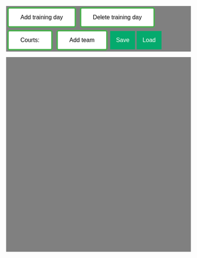 <section id="list" style="background-color: gray;">
    <div class="layout" id="Menu">
        <button class="button" id="add training day">Add training day</button>
        <button class="button" id="delete training day">Delete training day</button>
        <button class="button" id="set number courts">Courts:</button>
        <button class="button" id="add team">Add team</button>
        <button class="saveLoadButton" id="save button">Save</button>
        <div class = "dropdown">
            <button class="saveLoadButton" id="load button">Load</button>
            <div class="dropdown-content" id="load-dropdown">

            </div>
        </div>
        <button class="saveLoadButton" id="done button">Done</button>
    </div>
    <div class="layout" id="Menu2" style="display: none;">

        <div class = "dropdownclick">
            <button class="saveLoadButton" id="create team clash button">Create Team Clash</button>
            <div class="dropdownclick-content" id="load create team clash dropdown">

            </div>
        </div>

        <div class = "dropdown">
            <button class="saveLoadButton" id="team clash button">Team Clashes</button>
            <div class="dropdown-content" id="load team clash dropdown">

            </div>
        </div>

        <div class = "dropdownclick">
            <button class="saveLoadButton" id="create time clash button">Create Timeslot Clash</button>
            <div class="dropdownclick-content" id="load create time clash dropdown">

            </div>
        </div>

        <div class = "dropdown">
            <button class="saveLoadButton" id="time clash button">Timeslot Clashes</button>
            <div class="dropdown-content" id="load time clash dropdown">

            </div>
        </div>

        
        <button class="saveLoadButton" id="save2 button">Save</button>
        <div class = "dropdown">
            <button class="saveLoadButton" id="load2 button">Load</button>
            <div class="dropdown-content" id="load2-dropdown">

            </div>
        </div>
        <button class="saveLoadButton" id="done2 button">Done</button>
    </div>
</section>

<div class="grid-container" id="grid">
    
</div>

<script>

startCourtColor = '#c5c5c5';
document.body.style.backgroundColor = "black";

var numberOfDays = 0;
var numberOfCourts = 3;
var draggingOver = null;
var courtNumber = 0;
var currentSchedule;
var justSaved = false;
var teamClashList = [];
var timeClashList = [];
setupMenu1Buttons();
setupLoadSchedule();
window.onresize = windowResize;

function getTeamNameList() {
    var teams = document.getElementsByClassName('team');
    var nameList = [];
    for (i = 0; i < teams.length; i++){
        if (!nameList.includes(teams[i].innerHTML)){
            nameList.push(teams[i].innerHTML);
        }
    }
    nameList.sort();
    return nameList;
}

function setupComplete(){
    if (!justSaved){
        if (!confirm('Continue without saving the current schedule?')) {
            return;
        }
    }
    console.log("continue");
}
//----------------------------------------------------------------------------------
function updateTeamClashDropDown(){
    if (teamClashList == []){
        return;
    }
    var dropDownArea = document.getElementById('load team clash dropdown');
    removeAllChildren(dropDownArea);
    var dropDownList = [];
    for (let i = 0; i < teamClashList.length; i++){
        dropDown = document.createElement('a');
        dropDownList.push(dropDown);
        dropDownList[i].id = i;
        dropDownList[i].innerHTML = teamClashList[i][0] + " - " + teamClashList[i][1];
        dropDownList[i].classList += 'a';
        dropDownArea.appendChild(dropDownList[i]);
        dropDownList[i].onclick = function(event) {showTeamClash(teamClashList[i])};
    }
}

function showTeamClash(clash){
    if (event.ctrlKey){
        removeTeamClash(clash);
        return;
    }
    var teams = document.getElementsByClassName('team');
    for (let i = 0; i < teams.length; i++){

        if(teams[i].id == clash[0] || teams[i].id == clash[1]){
            teams[i].style.backgroundColor = '#8ea754';
        }
    }
    
    window.onclick = function(event) {
        if(event.target.innerHTML != getTeamClashName(clash) && event.target.id != 'team clash dropdown button'){
            for (let i = 0; i < teams.length; i++){
                teams[i].style.backgroundColor = startCourtColor;
            }
        }
    }
}

function arrayRemove(arr, value){
    for( var i = 0; i < arr.length; i++){                         
        if ( arr[i] === value) { 
            arr.splice(i, 1); 
            i--; 
        }
    }
}

function removeTeamClash(clash){
    arrayRemove(teamClashList, clash);
    updateTeamClashDropDown();
    justSaved = false;
}

function createTeamClashButton(){
    var teamNames = getTeamNameList();
    var dropDownArea = document.getElementById('load create team clash dropdown');
    removeAllChildren(dropDownArea);
    var dropDownList = [];
    for (let i = 0; i < teamNames.length; i++){
        dropDown = document.createElement('a');
        dropDownList.push(dropDown);
        dropDownList[i].id = "team clash dropdown button";
        dropDownList[i].innerHTML = teamNames[i];
        dropDownList[i].className = "a";
        dropDownArea.appendChild(dropDownList[i]);
        dropDownList[i].onclick = function() {nextTeamClashSelect(dropDownList[i].innerHTML, dropDownArea)};
    }
    dropDownArea.style.display = 'block';
    window.onclick = function(event) {
        if (!event.target.matches('.saveloadbutton') && !event.target.matches('a')) {
            dropDownArea.style.display = 'none';
        }
    }
}

function teamClashSelectComplete(first, second, dropDownArea){
    dropDownArea.style.display = 'none';
    removeAllChildren(dropDownArea);
    var thisClash = [first, second];
    teamClashList.push(thisClash);
    updateTeamClashDropDown();
    showTeamClash(thisClash);
    justSaved = false;
}

function nextTeamClashSelect(lastName, dropDownArea){
    removeAllChildren(dropDownArea);
    var teamNames = getTeamNameList();
    var dropDownList = [];
    for (let i = 0; i < teamNames.length; i++){
        dropDown = document.createElement('a');
        dropDownList.push(dropDown);
        dropDownList[i].id = "team clash dropdown button";
        dropDownList[i].innerHTML = teamNames[i];
        dropDownList[i].className = "a";
        if (teamNames[i] == lastName){
            dropDownList[i].style.backgroundColor = 'green';
        }
        dropDownArea.appendChild(dropDownList[i]);
        dropDownList[i].onclick = function() {teamClashSelectComplete(lastName, dropDownList[i].innerHTML, dropDownArea)};
    }
    window.onclick = function(event) {
        if (!event.target.matches('.saveloadbutton') && !event.target.matches('a')) {
            dropDownArea.style.display = 'none';
        }
    }
}
//------------------------------------------------------------------------------------------------
function getTimeNameList() {
    var times = document.getElementsByClassName('timeSlotGrid');
    var nameList = [];
    for (i = 0; i < times.length; i++){
        var name = times[i].parentElement.parentElement.firstChild.firstChild.innerHTML + ": " + times[i].firstChild.innerHTML;
        nameList.push(name);
    }
    nameList.sort();
    return nameList;
}


function updateTimeClashDropDown(){
    if (timeClashList == []){
        return;
    }
    var dropDownArea = document.getElementById('load time clash dropdown');
    removeAllChildren(dropDownArea);
    var dropDownList = [];
    for (let i = 0; i < timeClashList.length; i++){
        dropDown = document.createElement('a');
        dropDownList.push(dropDown);
        dropDownList[i].id = i;
        dropDownList[i].innerHTML = getTeamClashName(timeClashList[i]);
        dropDownList[i].classList += 'a';
        dropDownArea.appendChild(dropDownList[i]);
        dropDownList[i].onclick = function(event) {showTimeClash(timeClashList[i])};
    }
}

function getTeamClashName(clash){
    return clash[0] + " - " + clash[1];
}

function getTimeClashName(clash){
    return clash[0] + " - " + clash[1];
}

function showTimeClash(clash){
    if (event.ctrlKey){
        removeTimeClash(clash);
        return;
    }
    var times = document.getElementsByClassName('timeSlotGrid');
    for (let i = 0; i < times.length; i++){
        var completeSlotName = times[i].parentElement.parentElement.firstChild.firstChild.innerHTML + ": " + times[i].firstChild.innerHTML;
        if(completeSlotName == clash[0] || completeSlotName == clash[1]){
            times[i].firstChild.style.backgroundColor = '#8ea754';
        }
    }
    
    window.onclick = function(event) {
        if(event.target.innerHTML != getTimeClashName(clash) && event.target.id != 'time clash dropdown button'){
            for (let i = 0; i < times.length; i++){
                times[i].firstChild.style.backgroundColor = '#ffffff';
            }
        }
    }
}

function removeTimeClash(clash){
    arrayRemove(timeClashList, clash);
    updateTimeClashDropDown();
    justSaved = false;
}

function createTimeClashButton(){
    var timeNames = getTimeNameList();
    var dropDownArea = document.getElementById('load create time clash dropdown');
    removeAllChildren(dropDownArea);
    var dropDownList = [];
    for (let i = 0; i < timeNames.length; i++){
        dropDown = document.createElement('a');
        dropDownList.push(dropDown);
        dropDownList[i].id = "time clash dropdown button";
        dropDownList[i].innerHTML = timeNames[i];
        dropDownList[i].className = "a";
        dropDownArea.appendChild(dropDownList[i]);
        dropDownList[i].onclick = function() {nextTimeClashSelect(dropDownList[i].innerHTML, dropDownArea)};
    }
    dropDownArea.style.display = 'block';
    window.onclick = function(event) {
        if (!event.target.matches('.saveloadbutton') && !event.target.matches('a')) {
            dropDownArea.style.display = 'none';
        }
    }
}

function timeClashSelectComplete(first, second, dropDownArea){
    dropDownArea.style.display = 'none';
    removeAllChildren(dropDownArea);
    var thisClash = [first, second];
    timeClashList.push(thisClash);
    updateTimeClashDropDown();
    showTimeClash(thisClash);
    justSaved = false;
}

function nextTimeClashSelect(lastName, dropDownArea){

    removeAllChildren(dropDownArea);
    var timeNames = getTimeNameList();
    var dropDownList = [];
    for (let i = 0; i < timeNames.length; i++){
        dropDown = document.createElement('a');
        dropDownList.push(dropDown);
        dropDownList[i].id = "time clash dropdown button";
        dropDownList[i].innerHTML = timeNames[i];
        dropDownList[i].className = "a";
        if (timeNames[i] == lastName){
            dropDownList[i].style.backgroundColor = 'green';
        }
        dropDownArea.appendChild(dropDownList[i]);
        dropDownList[i].onclick = function() {timeClashSelectComplete(lastName, dropDownList[i].innerHTML, dropDownArea)};
    }
    window.onclick = function(event) {
        if (!event.target.matches('.saveloadbutton') && !event.target.matches('a')) {
            dropDownArea.style.display = 'none';
        }
    }
}

//-----------------------------------------------------------------------------

function setupMenu1Buttons() {
    document.getElementById("add training day").addEventListener ("click", createTrainingDay);
    document.getElementById("delete training day").addEventListener ("click", deleteTrainingDay);
    document.getElementById("set number courts").addEventListener ("click", setNumberCourts);
    document.getElementById("add team").addEventListener ("click", addTeam);
    document.getElementById("save button").addEventListener ("click", saveSchedule);
    document.getElementById("load button").addEventListener ("click", setupLoadSchedule);
    document.getElementById("done button").addEventListener ("click", scheduleDoneButton);
}

function setupMenu2Buttons(){
    document.getElementById("save2 button").onclick = function() {saveSchedulePlusClashes()};
    document.getElementById("load2 button").onclick = function() {setupLoad2Schedule()};
    document.getElementById("done2 button").onclick = function() {setupComplete()};
    // document.getElementById("team clash button").onclick = function() {teamClashButton()};
    document.getElementById("create team clash button").onclick = function() {createTeamClashButton()};
    document.getElementById("create time clash button").onclick = function() {createTimeClashButton()};
    updateTeamClashDropDown();
    updateTimeClashDropDown();
    removeTimeSlotButtons();
}

function removeTimeSlotButtons(){
    var buttons1 = document.getElementsByClassName('timeSlotButton');
    var buttons2 = document.getElementsByClassName('deleteTimeSlotButton');
    for (let i = 0; i < buttons1.length; i++){
        buttons1[i].style.display = 'none';
        buttons2[i].style.display = 'none';
    }

}

function saveSchedulePlusClashes() {
    schedule = makeJSONSchedule();
    changeTeamIds();
    var inputField = document.createElement("INPUT");
    inputField.setAttribute("type", "text");
    inputField.setAttribute("value", "Save as:");
    var maxlength = 15;
    var button = document.getElementById("save2 button");
    button.replaceWith(inputField);
    inputField.addEventListener("keyup", function(event){
    
        if (event.key === "Enter"){
            if (inputField.value.length > maxlength) {
                inputField.value = inputField.value.substring(0, maxlength);
                return;
            }
            var scheduleName = inputField.value;
            inputField.replaceWith(button);
            localStorage.setItem(scheduleName, JSON.stringify(schedule));
        }
    });
    setupLoadSchedule();
    justSaved = true;
}

function changeTeamIds() {
    var teams = document.getElementsByClassName('team');
    for (let i = 0; i < teams.length; i++){
        teams[i].id = teams[i].innerHTML;
    }
}

function scheduleDoneButton(){
    var currentSchedule = makeJSONSchedule();
    document.getElementById("Menu").style.display = "none";
    document.getElementById("Menu2").style.display = "block";
    changeTeamIds();
    setupMenu2Buttons();
    setupLoad2Schedule()
}

function renameAllEmptyCourts(name) {
    var allCourts = document.getElementsByClassName('court');
    for (i = 0; i < allCourts.length; i++){
        allCourts[i].innerHTML = name;
    }
}

function makeJSONSchedule() {
    var dayNameList = [];
    var numberTimeslotPerDayList = [];
    var numberOfCourtsPerTimeslotList = [];
    var timeslotDescriptionList = [];
    var courtNamesList = [];
    var dayCounter = numberOfDays;
    var days = document.getElementsByClassName("divDay");
    for (let i = 0; i < days.length; i++){
        dayNameList.push(days[i].firstChild.firstChild.innerHTML);
        var timeslots = days[i].getElementsByClassName("timeslotDescription");
        numberTimeslotPerDayList.push(timeslots.length);
        for (let j = 0; j < timeslots.length; j++){
            var courts = timeslots[j].parentElement.children;
            timeslotDescriptionList.push(timeslots[j].innerHTML);
            numberOfCourtsPerTimeslotList.push(courts.length - 1);
            for (let k = 1; k < courts.length; k++){
                courtNamesList.push(courts[k].innerHTML);
            }
        }
    }
    const schedule = {
        "number of days": numberOfDays,
        "day names": dayNameList,
        "timeslots per day": numberTimeslotPerDayList,
        "timeslot descriptions": timeslotDescriptionList,
        "courts per timeslot": numberOfCourtsPerTimeslotList,
        "court names": courtNamesList,
        "team clashes": teamClashList,
        "timeslot clashes": timeClashList
    };
    return schedule;
}

function saveSchedule() {
    renameAllEmptyCourts('-');
    changeTeamIds();
    schedule = makeJSONSchedule();

    var inputField = document.createElement("INPUT");
    inputField.setAttribute("type", "text");
    inputField.setAttribute("value", "Save as:");
    var maxlength = 15;
    var button = document.getElementById("save button");
    button.replaceWith(inputField);
    inputField.addEventListener("keyup", function(event){
    
        if (event.key === "Enter"){
            if (inputField.value.length > maxlength) {
                inputField.value = inputField.value.substring(0, maxlength);
                
                return;
            }
            var scheduleName = inputField.value;
            inputField.replaceWith(button);
            localStorage.setItem(scheduleName, JSON.stringify(schedule));
        }
    });
    setupLoadSchedule();
    justSaved = true;
}

function deleteFromLocalStorage(str){
    localStorage.removeItem(str);
    setupLoadSchedule();
}

function loadSchedule(str) {
    if(event.ctrlKey){
        deleteFromLocalStorage(str);
        return;
    }
    
    var schedule = JSON.parse(localStorage.getItem(str));
    removeAllChildren(document.getElementById('grid'));
    numberOfDays = 0;
    var timeslot = 0;
    for (let i = 0; i < schedule["number of days"]; i++){
        createTrainingDay();
    }

    var days = document.getElementsByClassName('divDay');
    for (let i = 0; i < days.length; i++) {
        days[i].firstChild.firstChild.innerHTML = schedule["day names"][i];
        for (let j = 0; j < schedule["timeslots per day"][i]; j++){
            numberOfCourts = schedule["courts per timeslot"][timeslot];
            timeslot++
            addTimeSlot(days[i]);
        }
    }
    
    var timeslotCounter = 0;
    var courtNamesCounter = 0;
    var timeslots = document.getElementsByClassName('timeSlotGrid');
    for (let i = 0; i < timeslots.length; i++){
        children = timeslots[i].children;
        children[0].innerHTML = schedule["timeslot descriptions"][timeslotCounter];
        timeslotCounter++;
        if (children.length >= 1){
            for (let j = 1; j < children.length; j++){
                if (schedule["court names"][courtNamesCounter] != "-"){
                    children[j].className = 'team';
                }
                children[j].innerHTML = schedule["court names"][courtNamesCounter];
                courtNamesCounter++;
            }
        }
    }
    teamClashList = schedule["team clashes"];
    if (!teamClashList){
        teamClashList = [];
    }
    timeClashList = schedule["timeslot clashes"];
    if (!timeClashList){
        timeClashList = [];
    }
    updateTeamClashDropDown();
    updateTimeClashDropDown();
    if(document.getElementById('Menu2').style.display != 'none'){
        removeTimeSlotButtons();
    }
    justSaved = true;
}

function removeAllChildren(parent){
    while (parent.firstChild) {
        parent.removeChild(parent.firstChild);
    }
}

function setupLoad2Schedule() {
    var scheduleNameList = [];
    for (let i = 0, len = localStorage.length; i < len; ++i ) {
        scheduleNameList.push(  localStorage.key( i ) );
    }
    scheduleNameList.sort();
    removeAllChildren(document.getElementById('load2-dropdown'));
    for (let i = 0; i < localStorage.length; i++){ 
        //localStorage.removeItem(localStorage.key( i ));
        var droppingDown = document.createElement('a')
        droppingDown.className = 'a';
        droppingDown.innerHTML = scheduleNameList[i];
        droppingDown.id = droppingDown.innerHTML;
        droppingDown.onclick = function(event) {loadSchedule(scheduleNameList[i])};
        document.getElementById('load2-dropdown').appendChild(droppingDown);
    }
}

function setupLoadSchedule() {
    var scheduleNameList = [];
    for (let i = 0, len = localStorage.length; i < len; ++i ) {
        scheduleNameList.push(  localStorage.key( i ) );
    }
    scheduleNameList.sort();
    removeAllChildren(document.getElementById('load-dropdown'));
    for (let i = 0; i < localStorage.length; i++){ 
        //localStorage.removeItem(localStorage.key( i ));
        var droppingDown = document.createElement('a')
        droppingDown.className = 'a';
        droppingDown.innerHTML = scheduleNameList[i];
        droppingDown.id = droppingDown.innerHTML;
        droppingDown.onclick = function(event) {loadSchedule(scheduleNameList[i])};
        document.getElementById('load-dropdown').appendChild(droppingDown);
    }
}

function addTeam() {
    
    var inputField = document.createElement("INPUT");
    inputField.setAttribute("type", "text");
    inputField.setAttribute("value", "Team name");
    document.getElementById("Menu").appendChild(inputField)
    var maxlength = 15;
    var button = document.getElementById("add team");
    button.replaceWith(inputField);
    inputField.addEventListener("keyup", function(event){
    
        if (event.key === "Enter"){
            if (inputField.value.length > maxlength) {
                inputField.value = inputField.value.substring(0, maxlength);
                return;
            }
            var teamName = inputField.value;
            
            var inputField2 = document.createElement("INPUT");
            inputField2.setAttribute("type", "text");
            inputField2.setAttribute("value", "Number of Practices");
            var maxlength = 1;
            inputField.replaceWith(inputField2);
            inputField2.addEventListener("keyup", function(event){
                if (event.key === "Enter"){
                    if (inputField2.value.length > maxlength) {
                        inputField2.value = 2;
                        return;
                    }
                    var numberOfPractices = parseInt(inputField2.value);
                    inputField2.replaceWith(button);
                    for (let i = 0; i < numberOfPractices; i++) {
                        var cell = document.getElementsByClassName('court');
                        if (cell[0]){
                            cell[0].innerHTML = teamName;
                            cell[0].className = 'team';
                        }
                    }
                    justSaved = false;
                }
            });
        } 
    });

    
    
}

function setNumberCourts() {
    var inputField = document.createElement("INPUT");
    inputField.setAttribute("type", "text");
    inputField.setAttribute("value", numberOfCourts);
    document.getElementById("Menu").appendChild(inputField)
    var maxlength = 1;
    inputField.addEventListener("keyup", function(event){
        if (event.key === "Enter"){
            if (inputField.value.length > maxlength) {
                inputField.value = numberOfCourts
                return
            }
            numberOfCourts = parseInt(inputField.value);
            inputField.remove();
        }
    });
}

function windowResize() {
    numberOfCols = Math.max(1, Math.floor(document.getElementById('grid').offsetWidth/410));
    numberOfRows = Math.ceil(numberOfDays/numberOfCols);

    const width = "400px ";
    const auto = "auto "
    document.getElementById("grid").style.gridTemplateColumns = width.repeat(numberOfCols);
    document.getElementById("grid").style.gridTemplateRows = auto.repeat(numberOfRows);
}

function addTimeSlot(day){
    var newTimeSlot = document.createElement("divTimeSlot");
    newTimeSlot.className = "timeSlotGrid";

    var description = document.createElement("description");
    description.className = "timeslotDescription";
    description.innerHTML = "Time...";
    description.addEventListener('click', function(){editDayDescription(description)});
    newTimeSlot.appendChild(description);
    var courts = [];
    for (let i = 0; i < numberOfCourts; i++){
        courtNumber++;
        var id = "court_" + i;
        courts[i] = document.createElement(id);
        courts[i].className = "court";
        courts[i].draggable = true;
        courts[i].addEventListener('dragend', function(){endDrag(courts[i])});
        courts[i].addEventListener('dragenter', function(){dragEnter(courts[i])});
        courts[i].addEventListener('dragleave', function(){dragLeave(courts[i])});
        courts[i].addEventListener('mouseenter', function(){mouseEnter(courts[i])});
        courts[i].addEventListener('mouseleave', function(){mouseLeave(courts[i])});
        newTimeSlot.appendChild(courts[i]);
        courts[i].innerHTML = courtNumber;
    }

    day.lastChild.appendChild(newTimeSlot);
    
    resizeTimeSlot(newTimeSlot);
    justSaved = false;
}

function swapNodes(n1, n2) {

    var p1 = n1.parentNode;
    var p2 = n2.parentNode;
    var i1, i2;

    if ( !p1 || !p2 || p1.isEqualNode(n2) || p2.isEqualNode(n1) ) return;

    for (var i = 0; i < p1.children.length; i++) {
        if (p1.children[i].isEqualNode(n1)) {
            i1 = i;
        }
    }
    for (var i = 0; i < p2.children.length; i++) {
        if (p2.children[i].isEqualNode(n2)) {
            i2 = i;
        }
    }

    if ( p1.isEqualNode(p2) && i1 < i2 ) {
        i2++;
    }
    p1.insertBefore(n2, p1.children[i1]);
    p2.insertBefore(n1, p2.children[i2]);
}

function endDrag(ele) {
    if (draggingOver){
        swapNodes(ele, draggingOver);
        if(ele != draggingOver){
            justSaved = false;
        }
        draggingOver = null;
    }
}

function dragEnter(ele) {
    ele.style.backgroundColor = 'red';
    draggingOver = ele;
}

function dragLeave(ele) {
    ele.style.backgroundColor = startCourtColor;
}

function mouseEnter(ele) {
    ele.style.backgroundColor = 'rgb(255, 255, 177)';
}

function mouseLeave(ele) {
    ele.style.backgroundColor = startCourtColor;
}

function resizeTimeSlot(slot) {
    var width = (400 - 10*(numberOfCourts + 2)) / (numberOfCourts + 1) ;
    var string1 = "repeat( auto-fill, minmax(";
    var string2 = Math.floor(width).toString();
    var string3 = "px, 1fr) )";
    var fullstring = string1 + string2 + string3;

    slot.style.gridTemplateColumns = fullstring;
}

function deleteTimeSlot(day){
    if (day.lastChild.lastChild){
    day.lastChild.lastChild.remove()
    }
    justSaved = false;
}

function makeHeader(day){
    var header = document.createElement("header");
    header.className = "dayHeader";
    
    var description = document.createElement("description");
    description.className = "dayDescription";
    description.innerHTML = "Day";
    description.addEventListener('click', function(){editDayDescription(description)});
    
    var newTimeSlotButton = document.createElement("divTimeSlotButton");
    newTimeSlotButton.className = "timeSlotButton";
    newTimeSlotButton.innerHTML = "+ slot"
    newTimeSlotButton.onclick = function() {addTimeSlot(day)}

    var deleteTimeSlotButton = document.createElement("divDeleteTimeSlotButton");
    deleteTimeSlotButton.className = "deleteTimeSlotButton";
    deleteTimeSlotButton.innerHTML = "- slot"
    deleteTimeSlotButton.onclick = function() {deleteTimeSlot(day)}

    header.appendChild(description);
    header.appendChild(newTimeSlotButton);
    header.appendChild(deleteTimeSlotButton);

    day.appendChild(header);
}

function makeGrid(day){
    var dayGrid = document.createElement("dayGrid");
    dayGrid.id = "dayGrid";
    dayGrid.className = "dayGrid";

    day.appendChild(dayGrid);
}

function createTrainingDay() {
    numberOfDays++;
    var newDay = document.createElement("div");
    newDay.className = "divDay";
    
    makeHeader(newDay);
    makeGrid(newDay);

    document.getElementById("grid").appendChild(newDay);

    windowResize();
    justSaved = false;
}

function editDayDescription(description) {

    var inputField = document.createElement("INPUT");
    inputField.setAttribute("type", "text");
    inputField.setAttribute("value", description.innerHTML);
    description.replaceWith(inputField);
    var maxlength = 15;
    inputField.addEventListener("keyup", function(event){
        if (event.key === "Enter"){
            if (inputField.value.length > maxlength) {
                inputField.value = inputField.value.substring(0, maxlength);
            }
            description.innerHTML = inputField.value;
            inputField.replaceWith(description);
            justSaved = false;
        }
    });
    


}

function deleteTrainingDay() {
    numberOfDays--;
    if (document.getElementById("grid").lastChild){
        document.getElementById("grid").lastChild.remove();
    }
    windowResize();
    justSaved = false;
}

</script>

<style>

    .grid-container {
    background-color: gray;
    margin: 0;
    padding: 15px 10px;
    list-style: none;
    -webkit-user-select: none;
    -moz-user-select: none;
    user-select: none;
    display: grid;
    grid-gap: 5px;
    grid-template-columns: auto;
    /*   grid-template-columns: repeat(auto-fit, minmax(300px, 300px));
    grid-template-rows: repeat(5, 200px); */
    grid-auto-flow: row dense;
    min-height: 500px;
    }

    
    .layout {
    color: rgb(0, 0, 0);
    margin-bottom: 15px;
    }

    .label {
        margin-right: 15px;
        cursor: pointer;
    }

    .inside {
      background-color: #8ea754;
    }
    
    .divDay {
        cursor: move;
        padding: 10px 10px;
        font-size: 10px;
        background-color: #e0e0e0;
        min-height: 200px;
    }
    
    .dayHeader {
        display: grid;
        grid-gap: 5px;
        grid-template-columns: repeat( auto-fill, minmax(100px, 1fr) );
        grid-template-rows: 30px;
        grid-auto-flow: row dense;
    }

    .timeSlotGrid {
        display: grid;
        grid-gap: 5px;
        grid-template-columns: repeat( auto-fill, minmax(20px, 1fr) );
        grid-template-rows: 40px;
        grid-auto-flow: row dense;
    }

    .dayGrid {
        display: grid;
        padding: 10px 0px;
        grid-gap: 5px;
        grid-template-columns: auto;
        grid-template-rows: auto;
        grid-auto-flow: row dense;
    }
    
    .dayDescription {
        background-color: #ffffff; /* Green */
        border-radius: 5px;
        color: rgb(0, 0, 0);
        padding: 5px 10px;
        width: fill;
        max-height: 100%;
        text-align: center;
        text-decoration: none;
        display: inline-block;
        font-size: 16px;
    }
    .timeslotDescription {
        background-color: #ffffff; /* Green */
        border-radius: 5px;
        color: rgb(0, 0, 0);
        padding: 5px 10px;
        width: fill;
        max-height: 100%;
        text-align: center;
        text-decoration: none;
        display: inline-block;
        font-size: 16px;
    }
    .timeSlotButton {
        background-color: white; /* Green */
        border: 4px solid #4CAF50;
        color: rgb(0, 0, 0);
        padding: 3px 3px;
        width: fill;
        max-height: 100%;
        text-align: center;
        text-decoration: none;
        display: inline-block;
        font-size: 16px;
    }
    .timeSlotButton:hover {
        background-color: #4CAF50;
    }
    .deleteTimeSlotButton {
        background-color: white; /* Green */
        border: 4px solid red;
        color: rgb(0, 0, 0);
        padding: 3px 3px;
        width: fill;
        max-height: 100%;
        text-align: center;
        text-decoration: none;
        display: inline-block;
        font-size: 16px;
    }
    .deleteTimeSlotButton:hover{
        background-color: red;
    }

    .button {
        background-color: white; /* Green */
        border: 4px solid #4CAF50;
        border-radius: 6px;
        color: #000000;
        margin: 3px 3px;
        padding: 15px 32px;
        text-align: center;
        text-decoration: none;
        display: inline-block;
        font-size: 16px;
    }
    .button:hover{
        background-color: #4CAF50;
    }
    .court {
        background-color: #c5c5c5; /* Green */
        border: red;
        color: rgb(0, 0, 0);
        padding: 5px 10px;
        width: fill;
        max-height: 100%;
        text-align: center;
        text-decoration: none;
        display: inline-block;
        font-size: 16px;
    }
    .court:hover {
        background-color: rgb(255, 255, 177);
    }
    .team {
        background-color: #c5c5c5; /* Green */
        border: red;
        color: rgb(0, 0, 0);
        padding: 10px 0px;
        width: fill;
        max-height: 100%;
        text-align: center;
        text-decoration: none;
        display: inline-block;
        font-size: 16px;
    }
    .team:hover {
        background-color: rgb(255, 255, 177);
    }   
    

    .saveLoadButton:hover{
        background-color: #4CAF50;
    }
    .saveLoadButton {
    background-color: #04AA6D;
    color: white;
    padding: 16px;
    font-size: 16px;
    border: none;
    }
    /* The container <div> - needed to position the dropdown content */
    .dropdownclick {
    position: relative;
    display: inline-block;
    }

    /* Dropdown Content (Hidden by Default) */
    .dropdownclick-content {
    display: none;
    position: absolute;
    background-color: #f1f1f1;
    min-width: 160px;
    box-shadow: 0px 8px 16px 0px rgba(0,0,0,0.2);
    z-index: 1;
    }

    /* Links inside the dropdown */
    .dropdownclick-content a {
    color: black;
    padding: 12px 16px;
    text-decoration: none;
    display: block;
    }

    /* Change color of dropdown links on hover */
    .dropdownclick-content a:hover {background-color: rgb(219, 240, 195);}

    /* Change the background color of the dropdown button when the dropdown content is shown */
    .dropdownclick:hover .saveLoadButton {background-color: #3e8e41;}



    /* The container <div> - needed to position the dropdown content */
    .dropdown {
    position: relative;
    display: inline-block;
    }

    /* Dropdown Content (Hidden by Default) */
    .dropdown-content {
    display: none;
    position: absolute;
    background-color: #f1f1f1;
    min-width: 160px;
    box-shadow: 0px 8px 16px 0px rgba(0,0,0,0.2);
    z-index: 1;
    }

    /* Links inside the dropdown */
    .dropdown-content a {
    color: black;
    padding: 12px 16px;
    text-decoration: none;
    display: block;
    }

    /* Change color of dropdown links on hover */
    .dropdown-content a:hover {background-color: rgb(219, 240, 195);}

    /* Show the dropdown menu on hover */
    .dropdown:hover .dropdown-content {display: block;}

    /* Change the background color of the dropdown button when the dropdown content is shown */
    .dropdown:hover .saveLoadButton {background-color: #3e8e41;}
    
    </style>
    
